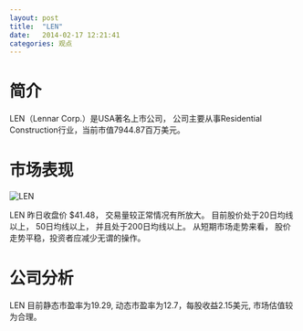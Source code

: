 ```yaml
---
layout: post
title:  "LEN"
date:   2014-02-17 12:21:41
categories: 观点
---
```


# 简介
LEN（Lennar Corp.）是USA著名上市公司，
公司主要从事Residential Construction行业，当前市值7944.87百万美元。

# 市场表现

![LEN](http://finviz.com/chart.ashx?t=LEN&ty=c&ta=1&p=d&s=l)

LEN 昨日收盘价 $41.48，
交易量较正常情况有所放大。
目前股价处于20日均线以上，
50日均线以上，
并且处于200日均线以上。
从短期市场走势来看，
股价走势平稳，投资者应减少无谓的操作。

# 公司分析
LEN 目前静态市盈率为19.29, 动态市盈率为12.7，每股收益2.15美元,
市场估值较为合理。

